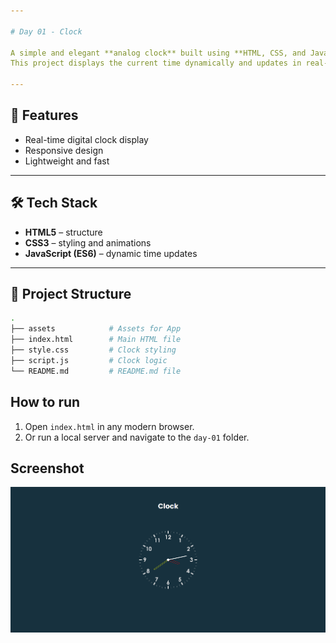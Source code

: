 ```yaml
---

# Day 01 - Clock

A simple and elegant **analog clock** built using **HTML, CSS, and JavaScript**.  
This project displays the current time dynamically and updates in real-time.  

---
```


## 🚀 Features
- Real-time digital clock display
- Responsive design
- Lightweight and fast

---

## 🛠️ Tech Stack
- **HTML5** – structure  
- **CSS3** – styling and animations  
- **JavaScript (ES6)** – dynamic time updates  

---

## 📂 Project Structure
```bash
.
├── assets            # Assets for App
├── index.html        # Main HTML file
├── style.css         # Clock styling
├── script.js         # Clock logic
└── README.md         # README.md file

```
## How to run
1. Open `index.html` in any modern browser.  
2. Or run a local server and navigate to the `day-01` folder.  

## Screenshot
![Day 01 Screenshot](./assets/day-01.png)
